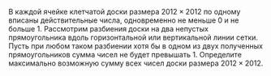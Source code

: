 В каждой ячейке клетчатой доски размера $2012 \times 2012$ по 
одному вписаны действительные числа, одновременно не меньше $0$ и не больше $1$. 
Рассмотрим разбиения доски на два непустых прямоугольника вдоль горизонтальной 
или вертикальной линии сетки. Пусть при любом таком разбиении хотя бы в 
одном из двух полученных прямоугольников сумма чисел не будет превышать $1$. 
Определите максимально возможную сумму всех чисел доски размера $2012 \times 2012$.